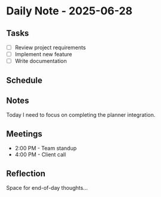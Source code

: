 # Daily Note - 2025-06-28

## Tasks
- [ ] Review project requirements
- [ ] Implement new feature
- [ ] Write documentation

## Schedule
<!-- This section will be populated by the Plan My Day command -->

## Notes
Today I need to focus on completing the planner integration.

## Meetings
- 2:00 PM - Team standup
- 4:00 PM - Client call

## Reflection
Space for end-of-day thoughts...
